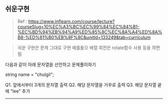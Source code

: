 
## 쉬운구현
> Ref : https://www.inflearn.com/course/lecture?courseSlug=10%EC%A3%BC%EC%99%84%EC%84%B1-%EC%BD%94%EB%94%A9%ED%85%8C%EC%8A%A4%ED%8A%B8-%ED%81%B0%EB%8F%8C&unitId=133249&tab=curriculum

> 쉬운 구현은 문제 그대로 구현 예를들으 배열 회전은 rotate함수 사용 등을 하면됨

다음과 같이 아래 문자열을 선언하고 문제풀이하기

string name = "chulgil";

Q1. 앞에서부터 3개의 문자열 출력
Q2. 해당 문자열을 거꾸로 출력
Q3. 해당 문자열 끝에 "lee" 추가

---